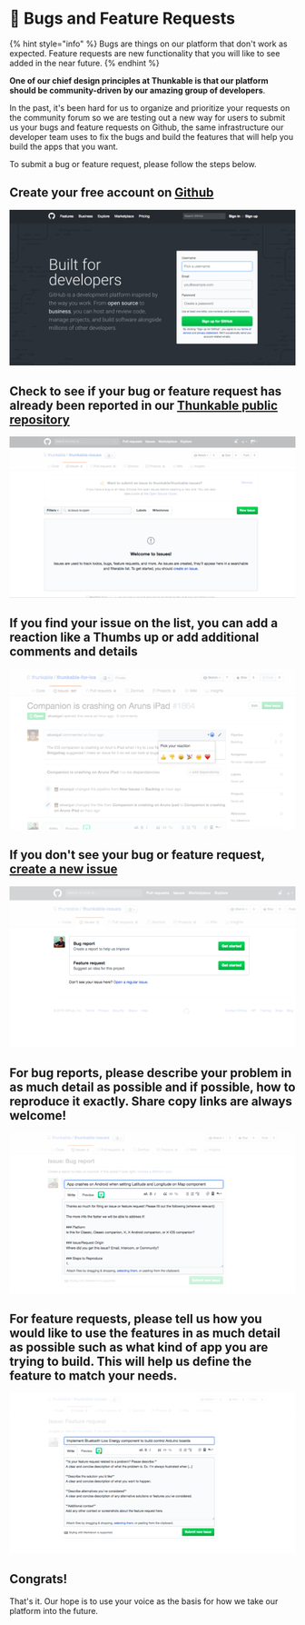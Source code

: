 # 📝 Bugs and Feature Requests

{% hint style="info" %}
Bugs are things on our platform that don't work as expected. Feature requests are new functionality that you will like to see added in the near future.
{% endhint %}

**One of our chief design principles at Thunkable is that our platform should be community-driven by our amazing group of developers**.

In the past, it's been hard for us to organize and prioritize your requests on the community forum so we are testing out a new way for users to submit us your bugs and feature requests on Github, the same infrastructure our developer team uses to fix the bugs and build the features that will help you build the apps that you want.

To submit a bug or feature request, please follow the steps below.

## Create your free account on [Github](https://github.com/)

![](../.gitbook/assets/screen-shot-2018-06-15-at-3.53.07-pm.png)

## Check to see if your bug or feature request has already been reported in our [Thunkable public repository](https://github.com/thunkable/thunkable-issues/issues)

![You can search and filter for your issue in the 'Filters' bar](<../.gitbook/assets/thunkable-docs-exhibits-8 (1).png>)

## If you find your issue on the list, you can add a reaction like a Thumbs up or add additional comments and details

![](../.gitbook/assets/thunkable-docs-exhibits-12.png)

## If you don't see your bug or feature request, [create a new issue](https://github.com/thunkable/thunkable-issues/issues/new/choose)

![First decide if you're issue is a bug report or a feature request and select 'Get started'](<../.gitbook/assets/thunkable-docs-exhibits-9 (1).png>)

## For bug reports, please describe your problem in as much detail as possible and if possible, how to reproduce it exactly. Share copy links are always welcome!

![The more detail you provide, the faster we'll be able to reproduce it and address it](<../.gitbook/assets/thunkable-docs-exhibits-10 (1).png>)

## For feature requests, please tell us how you would like to use the features in as much detail as possible such as what kind of app you are trying to build. This will help us define the feature to match your needs.

![](<../.gitbook/assets/thunkable-docs-exhibits-11 (1).png>)

## Congrats!

That's it. Our hope is to use your voice as the basis for how we take our platform into the future.

